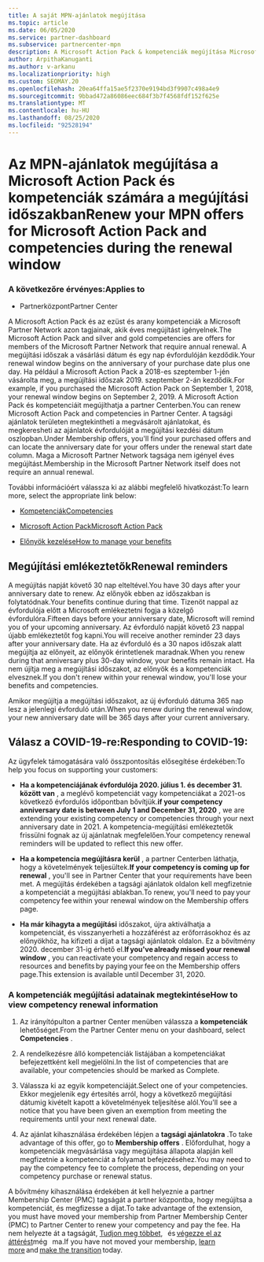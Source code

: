 ```yaml
---
title: A saját MPN-ajánlatok megújítása
ms.topic: article
ms.date: 06/05/2020
ms.service: partner-dashboard
ms.subservice: partnercenter-mpn
description: A Microsoft Action Pack & kompetenciák megújítása Microsoft Partner Network (MPN)-ajánlatok – a megújítás ablak megkezdi a vásárlási dátum és egy nap évfordulóját.
author: ArpithaKanuganti
ms.author: v-arkanu
ms.localizationpriority: high
ms.custom: SEOMAY.20
ms.openlocfilehash: 20ea64ffa15ae5f2370e9194bd3f9907c498a4e9
ms.sourcegitcommit: 9bbad472a86086eec684f3b7f4568fdf152f625e
ms.translationtype: MT
ms.contentlocale: hu-HU
ms.lasthandoff: 08/25/2020
ms.locfileid: "92528194"
---
```

# <a name="renew-your-mpn-offers-for-microsoft-action-pack-and-competencies-during-the-renewal-window"></a><span data-ttu-id="3032a-103">Az MPN-ajánlatok megújítása a Microsoft Action Pack és kompetenciák számára a megújítási időszakban</span><span class="sxs-lookup"><span data-stu-id="3032a-103">Renew your MPN offers for Microsoft Action Pack and competencies during the renewal window</span></span>

### <a name="applies-to"></a><span data-ttu-id="3032a-104">A következőre érvényes:</span><span class="sxs-lookup"><span data-stu-id="3032a-104">Applies to</span></span>

- <span data-ttu-id="3032a-105">Partnerközpont</span><span class="sxs-lookup"><span data-stu-id="3032a-105">Partner Center</span></span>

<span data-ttu-id="3032a-106">A Microsoft Action Pack és az ezüst és arany kompetenciák a Microsoft Partner Network azon tagjainak, akik éves megújítást igényelnek.</span><span class="sxs-lookup"><span data-stu-id="3032a-106">The Microsoft Action Pack and silver and gold competencies are offers for members of the Microsoft Partner Network that require annual renewal.</span></span> <span data-ttu-id="3032a-107">A megújítási időszak a vásárlási dátum és egy nap évfordulóján kezdődik.</span><span class="sxs-lookup"><span data-stu-id="3032a-107">Your renewal window begins on the anniversary of your purchase date plus one day.</span></span> <span data-ttu-id="3032a-108">Ha például a Microsoft Action Pack a 2018-es szeptember 1-jén vásárolta meg, a megújítási időszak 2019. szeptember 2-án kezdődik.</span><span class="sxs-lookup"><span data-stu-id="3032a-108">For example, if you purchased the Microsoft Action Pack on September 1, 2018, your renewal window begins on September 2, 2019.</span></span> <span data-ttu-id="3032a-109">A Microsoft Action Pack és kompetenciáit megújíthatja a partner Centerben.</span><span class="sxs-lookup"><span data-stu-id="3032a-109">You can renew Microsoft Action Pack and competencies in Partner Center.</span></span> <span data-ttu-id="3032a-110">A tagsági ajánlatok területen megtekintheti a megvásárolt ajánlatokat, és megkeresheti az ajánlatok évfordulóját a megújítási kezdési dátum oszlopban.</span><span class="sxs-lookup"><span data-stu-id="3032a-110">Under Membership offers, you'll find your purchased offers and can locate the anniversary date for your offers under the renewal start date column.</span></span> <span data-ttu-id="3032a-111">Maga a Microsoft Partner Network tagsága nem igényel éves megújítást.</span><span class="sxs-lookup"><span data-stu-id="3032a-111">Membership in the Microsoft Partner Network itself does not require an annual renewal.</span></span> 

<span data-ttu-id="3032a-112">További információért válassza ki az alábbi megfelelő hivatkozást:</span><span class="sxs-lookup"><span data-stu-id="3032a-112">To learn more, select the appropriate link below:</span></span> 

- [<span data-ttu-id="3032a-113">Kompetenciák</span><span class="sxs-lookup"><span data-stu-id="3032a-113">Competencies</span></span>](learn-about-competencies.md)

- [<span data-ttu-id="3032a-114">Microsoft Action Pack</span><span class="sxs-lookup"><span data-stu-id="3032a-114">Microsoft Action Pack</span></span>](mpn-get-action-pack.md)

- [<span data-ttu-id="3032a-115">Előnyök kezelése</span><span class="sxs-lookup"><span data-stu-id="3032a-115">How to manage your benefits</span></span>](manage-your-partner-network-benefits.md)

## <a name="renewal-reminders"></a><span data-ttu-id="3032a-116">Megújítási emlékeztetők</span><span class="sxs-lookup"><span data-stu-id="3032a-116">Renewal reminders</span></span> 

<span data-ttu-id="3032a-117">A megújítás napját követő 30 nap elteltével.</span><span class="sxs-lookup"><span data-stu-id="3032a-117">You have 30 days after your anniversary date to renew.</span></span> <span data-ttu-id="3032a-118">Az előnyök ebben az időszakban is folytatódnak.</span><span class="sxs-lookup"><span data-stu-id="3032a-118">Your benefits continue during that time.</span></span> <span data-ttu-id="3032a-119">Tizenöt nappal az évfordulója előtt a Microsoft emlékeztetni fogja a közelgő évfordulóra.</span><span class="sxs-lookup"><span data-stu-id="3032a-119">Fifteen days before your anniversary date, Microsoft will remind you of your upcoming anniversary.</span></span> <span data-ttu-id="3032a-120">Az évforduló napját követő 23 nappal újabb emlékeztetőt fog kapni.</span><span class="sxs-lookup"><span data-stu-id="3032a-120">You will receive another reminder 23 days after your anniversary date.</span></span> <span data-ttu-id="3032a-121">Ha az évforduló és a 30 napos időszak alatt megújítja az előnyeit, az előnyök érintetlenek maradnak.</span><span class="sxs-lookup"><span data-stu-id="3032a-121">When you renew during that anniversary plus 30-day window, your benefits remain intact.</span></span> <span data-ttu-id="3032a-122">Ha nem újítja meg a megújítási időszakot, az előnyök és a kompetenciák elvesznek.</span><span class="sxs-lookup"><span data-stu-id="3032a-122">If you don't renew within your renewal window, you'll lose your benefits and competencies.</span></span>

<span data-ttu-id="3032a-123">Amikor megújítja a megújítási időszakot, az új évforduló dátuma 365 nap lesz a jelenlegi évforduló után.</span><span class="sxs-lookup"><span data-stu-id="3032a-123">When you renew during the renewal window, your new anniversary date will be 365 days after your current anniversary.</span></span>

## <a name="responding-to-covid-19"></a><span data-ttu-id="3032a-124">Válasz a COVID-19-re:</span><span class="sxs-lookup"><span data-stu-id="3032a-124">Responding to COVID-19:</span></span>

<span data-ttu-id="3032a-125">Az ügyfelek támogatására való összpontosítás elősegítése érdekében:</span><span class="sxs-lookup"><span data-stu-id="3032a-125">To help you focus on supporting your customers:</span></span> 

- <span data-ttu-id="3032a-126">**Ha a kompetenciájának évfordulója 2020. július 1. és december 31. között van** , a meglévő kompetenciát vagy kompetenciákat a 2021-os következő évfordulós időpontban bővítjük.</span><span class="sxs-lookup"><span data-stu-id="3032a-126">**if your competency anniversary date is between July 1 and December 31, 2020** , we are extending your existing competency or competencies through your next anniversary date in 2021.</span></span> <span data-ttu-id="3032a-127">A kompetencia-megújítási emlékeztetők frissülni fognak az új ajánlatnak megfelelően.</span><span class="sxs-lookup"><span data-stu-id="3032a-127">Your competency renewal reminders will be updated to reflect this new offer.</span></span> 

- <span data-ttu-id="3032a-128">**Ha a kompetencia megújításra kerül** , a partner Centerben láthatja, hogy a követelmények teljesültek.</span><span class="sxs-lookup"><span data-stu-id="3032a-128">**If your competency is coming up for renewal** , you'll see in Partner Center that your requirements have been met.</span></span> <span data-ttu-id="3032a-129">A megújítás érdekében a tagsági ajánlatok oldalon kell megfizetnie a kompetenciát a megújítási ablakban.</span><span class="sxs-lookup"><span data-stu-id="3032a-129">To renew, you'll need to pay your competency fee within your renewal window on the Membership offers page.</span></span> 

- <span data-ttu-id="3032a-130">**Ha már kihagyta a megújítási** időszakot, újra aktiválhatja a kompetenciát, és visszanyerheti a hozzáférést az erőforrásokhoz és az előnyökhöz, ha kifizeti a díjat a tagsági ajánlatok oldalon. Ez a bővítmény 2020. december 31-ig érhető el.</span><span class="sxs-lookup"><span data-stu-id="3032a-130">**If you've already missed your renewal window** , you can reactivate your competency and regain access to resources and benefits by paying your fee on the Membership offers page.This extension is available until December 31, 2020.</span></span>

### <a name="how-to-view-competency-renewal-information"></a><span data-ttu-id="3032a-131">A kompetenciák megújítási adatainak megtekintése</span><span class="sxs-lookup"><span data-stu-id="3032a-131">How to view competency renewal information</span></span>

1. <span data-ttu-id="3032a-132">Az irányítópulton a partner Center menüben válassza a **kompetenciák** lehetőséget.</span><span class="sxs-lookup"><span data-stu-id="3032a-132">From the Partner Center menu on your dashboard, select **Competencies** .</span></span>  

2. <span data-ttu-id="3032a-133">A rendelkezésre álló kompetenciák listájában a kompetenciákat befejezettként kell megjelölni.</span><span class="sxs-lookup"><span data-stu-id="3032a-133">In the list of competencies that are available, your competencies should be marked as Complete.</span></span>  

3. <span data-ttu-id="3032a-134">Válassza ki az egyik kompetenciáját.</span><span class="sxs-lookup"><span data-stu-id="3032a-134">Select one of your competencies.</span></span> <span data-ttu-id="3032a-135">Ekkor megjelenik egy értesítés arról, hogy a következő megújítási dátumig kivételt kapott a követelmények teljesítése alól.</span><span class="sxs-lookup"><span data-stu-id="3032a-135">You'll see a notice that you have been given an exemption from meeting the requirements until your next renewal date.</span></span>

4. <span data-ttu-id="3032a-136">Az ajánlat kihasználása érdekében lépjen a **tagsági ajánlatokra** .</span><span class="sxs-lookup"><span data-stu-id="3032a-136">To take advantage of this offer, go to **Membership offers** .</span></span> <span data-ttu-id="3032a-137">Előfordulhat, hogy a kompetenciák megvásárlása vagy megújítása állapota alapján kell megfizetnie a kompetenciát a folyamat befejezéséhez.</span><span class="sxs-lookup"><span data-stu-id="3032a-137">You may need to pay the competency fee to complete the process, depending on your competency purchase or renewal status.</span></span> 

<span data-ttu-id="3032a-138">A bővítmény kihasználása érdekében át kell helyeznie a partner Membership Center (PMC) tagságát a partner központba, hogy megújítsa a kompetenciát, és megfizesse a díjat.</span><span class="sxs-lookup"><span data-stu-id="3032a-138">To take advantage of the extension, you must have moved your membership from Partner Membership Center (PMC) to Partner Center to renew your competency and pay the fee.</span></span> <span data-ttu-id="3032a-139">Ha nem helyezte át a tagságát, [Tudjon meg többet](prepare-pmc-pc-migration.md),   és [végezze el az áttérést](https://partners.microsoft.com/partnerprogram/Welcome.aspx)még   ma.</span><span class="sxs-lookup"><span data-stu-id="3032a-139">If you have not moved your membership, [learn more](prepare-pmc-pc-migration.md) and [make the transition](https://partners.microsoft.com/partnerprogram/Welcome.aspx) today.</span></span>  

